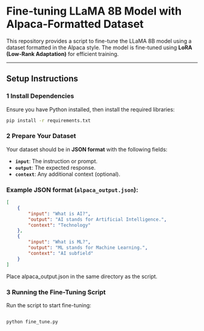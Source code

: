 # Fine-tuning LLaMA 8B Model with Alpaca-Formatted Dataset

This repository provides a script to fine-tune the LLaMA 8B model using a dataset formatted in the Alpaca style. The model is fine-tuned using **LoRA (Low-Rank Adaptation)** for efficient training.

---

##  **Setup Instructions**

### 1️ Install Dependencies
Ensure you have Python installed, then install the required libraries:

```bash
pip install -r requirements.txt
```
### 2️ Prepare Your Dataset  

Your dataset should be in **JSON format** with the following fields:  

- **`input`**: The instruction or prompt.  
- **`output`**: The expected response.  
- **`context`**: Any additional context (optional).  

### Example JSON format (`alpaca_output.json`):  

```json
[
    {
        "input": "What is AI?",
        "output": "AI stands for Artificial Intelligence.",
        "context": "Technology"
    },
    {
        "input": "What is ML?",
        "output": "ML stands for Machine Learning.",
        "context": "AI subfield"
    }
]
```
Place alpaca_output.json in the same directory as the script.
### 3 Running the Fine-Tuning Script
Run the script to start fine-tuning:

```bash

python fine_tune.py
```
